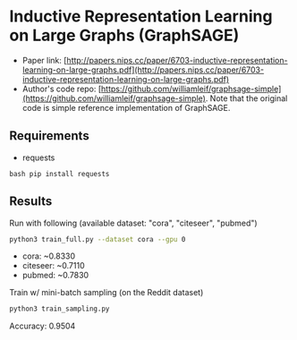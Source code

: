 Inductive Representation Learning on Large Graphs (GraphSAGE)
============

- Paper link: [http://papers.nips.cc/paper/6703-inductive-representation-learning-on-large-graphs.pdf](http://papers.nips.cc/paper/6703-inductive-representation-learning-on-large-graphs.pdf)
- Author's code repo: [https://github.com/williamleif/graphsage-simple](https://github.com/williamleif/graphsage-simple). Note that the original code is 
simple reference implementation of GraphSAGE.

Requirements
------------
- requests

``bash
pip install requests
``


Results
-------

Run with following (available dataset: "cora", "citeseer", "pubmed")
```bash
python3 train_full.py --dataset cora --gpu 0
```

* cora: ~0.8330 
* citeseer: ~0.7110
* pubmed: ~0.7830


Train w/ mini-batch sampling (on the Reddit dataset)
```bash
python3 train_sampling.py
```

Accuracy: 0.9504
